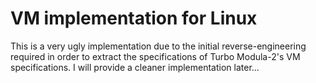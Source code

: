 # VM implementation for Linux

This is a very ugly implementation due to the initial reverse-engineering required in order to extract the specifications of Turbo Modula-2's VM specifications.
I will provide a cleaner implementation later...
